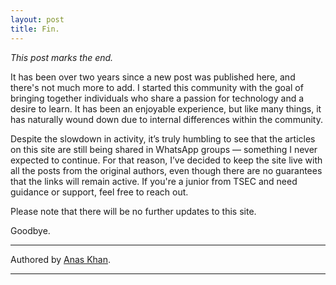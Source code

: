```yaml
---
layout: post
title: Fin.
---
```



_This post marks the end._

It has been over two years since a new post was published here, and there's not much more to add. I started this community with the goal of bringing together individuals who share a passion for technology and a desire to learn. It has been an enjoyable experience, but like many things, it has naturally wound down due to internal differences within the community.

Despite the slowdown in activity, it’s truly humbling to see that the articles on this site are still being shared in WhatsApp groups — something I never expected to continue. For that reason, I’ve decided to keep the site live with all the posts from the original authors, even though there are no guarantees that the links will remain active. If you're a junior from TSEC and need guidance or support, feel free to reach out.

Please note that there will be no further updates to this site.

Goodbye.

----

Authored by [Anas Khan](https://in.linkedin.com/in/anxkhn).

----
